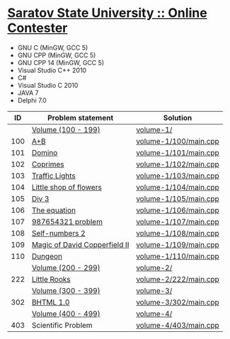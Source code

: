 # [Saratov State University :: Online Contester](http://acm.sgu.ru/index.php)

- GNU C (MinGW, GCC 5)
- GNU CPP (MinGW, GCC 5)
- GNU CPP 14 (MinGW, GCC 5)
- Visual Studio C++ 2010
- C#
- Visual Studio C 2010
- JAVA 7
- Delphi 7.0


| ID  | Problem statement                                                                    | Solution                                       |
|-----|--------------------------------------------------------------------------------------|------------------------------------------------|
|     | [Volume (100 - 199)](http://acm.sgu.ru/problemset.php?contest=0&volume=1)            | [volume-1/](volume-1/)                         |
| 100 | [A+B](http://acm.sgu.ru/problem.php?contest=0&problem=100)                           | [volume-1/100/main.cpp](volume-1/100/main.cpp) |
| 101 | [Domino](http://acm.sgu.ru/problem.php?contest=0&problem=101)                        | [volume-1/101/main.cpp](volume-1/101/main.cpp) |
| 102 | [Coprimes](http://acm.sgu.ru/problem.php?contest=0&problem=102)                      | [volume-1/102/main.cpp](volume-1/102/main.cpp) |
| 103 | [Traffic Lights](http://acm.sgu.ru/problem.php?contest=0&problem=103)                | [volume-1/103/main.cpp](volume-1/103/main.cpp) |
| 104 | [Little shop of flowers](http://acm.sgu.ru/problem.php?contest=0&problem=104)        | [volume-1/104/main.cpp](volume-1/104/main.cpp) |
| 105 | [Div 3](http://acm.sgu.ru/problem.php?contest=0&problem=105)                         | [volume-1/105/main.cpp](volume-1/105/main.cpp) |
| 106 | [The equation](http://acm.sgu.ru/problem.php?contest=0&problem=106)                  | [volume-1/106/main.cpp](volume-1/106/main.cpp) |
| 107 | [987654321 problem](http://acm.sgu.ru/problem.php?contest=0&problem=107)             | [volume-1/107/main.cpp](volume-1/107/main.cpp) |
| 108 | [Self-numbers 2](http://acm.sgu.ru/problem.php?contest=0&problem=108)                | [volume-1/108/main.cpp](volume-1/108/main.cpp) |
| 109 | [Magic of David Copperfield II](http://acm.sgu.ru/problem.php?contest=0&problem=109) | [volume-1/109/main.cpp](volume-1/109/main.cpp) |
| 110 | [Dungeon](http://acm.sgu.ru/problem.php?contest=0&problem=110)                       | [volume-1/110/main.cpp](volume-1/110/main.cpp) |
|     | [Volume (200 - 299)](http://acm.sgu.ru/problemset.php?contest=0&volume=2)            | [volume-2/](volume-2/)                         |
| 222 | [Little Rooks](http://acm.sgu.ru/problem.php?contest=0&problem=222)                  | [volume-2/222/main.cpp](volume-2/222/main.cpp) |
|     | [Volume (300 - 399)](http://acm.sgu.ru/problemset.php?contest=0&volume=3)            | [volume-3/](volume-3/)                         |
| 302 | [BHTML 1.0](http://acm.sgu.ru/problem.php?contest=0&problem=302)                     | [volume-3/302/main.cpp](volume-3/302/main.cpp) |
|     | [Volume (400 - 499)](http://acm.sgu.ru/problemset.php?contest=0&volume=4)            | [volume-4/](volume-4/)                         |
| 403 | Scientific Problem                                                                   | [volume-4/403/main.cpp](volume-4/403/main.cpp) |

